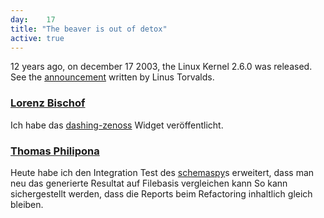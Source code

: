 ```yaml
---
day: 	17
title: "The beaver is out of detox"
active: true
---
```

12 years ago, on december 17 2003, the Linux Kernel 2.6.0 was released. See the [announcement](http://lkml.iu.edu/hypermail/linux/kernel/0312.2/0348.html) written by Linus Torvalds.

### [Lorenz Bischof](https://github.com/lbischof)
Ich habe das [dashing-zenoss](https://github.com/lbischof/dashing-zenoss) Widget veröffentlicht.

### [Thomas Philipona](https://github.com/phil-pona)
Heute habe ich den Integration Test des [schemaspy](https://github.com/drnoa/schemaspy)s erweitert, dass man neu das generierte Resultat auf Filebasis vergleichen kann So kann sichergestellt werden, dass die Reports beim Refactoring inhaltlich gleich bleiben.
